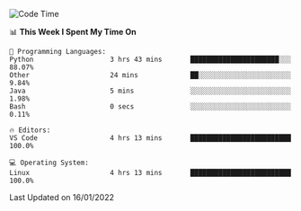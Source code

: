 <!--START_SECTION:waka-->
![Code Time](http://img.shields.io/badge/Code%20Time-837%20hrs%2042%20mins-blue)

📊 **This Week I Spent My Time On** 

```text
💬 Programming Languages: 
Python                   3 hrs 43 mins       ██████████████████████░░░   88.07% 
Other                    24 mins             ██░░░░░░░░░░░░░░░░░░░░░░░   9.84% 
Java                     5 mins              ░░░░░░░░░░░░░░░░░░░░░░░░░   1.98% 
Bash                     0 secs              ░░░░░░░░░░░░░░░░░░░░░░░░░   0.11%

🔥 Editors: 
VS Code                  4 hrs 13 mins       █████████████████████████   100.0%

💻 Operating System: 
Linux                    4 hrs 13 mins       █████████████████████████   100.0%

```


 Last Updated on 16/01/2022
<!--END_SECTION:waka-->
